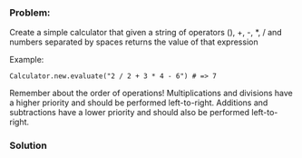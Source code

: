 ### Problem:
<p>Create a simple calculator that given a string of operators (), +, -, *, / and numbers separated by spaces returns the value of that expression</p>
<p>Example:</p>
<pre style="display: none;"><code class="language-python">Calculator().evaluate(<span class="hljs-string">&quot;2 / 2 + 3 * 4 - 6&quot;</span>) <span class="hljs-comment"># =&gt; 7</span></code></pre>
<pre><code class="language-ruby">Calculator.new.evaluate(<span class="hljs-string">&quot;2 / 2 + 3 * 4 - 6&quot;</span>) <span class="hljs-comment"># =&gt; 7</span></code></pre>
<pre style="display: none;"><code class="language-java">Calculator.evaluate(<span class="hljs-string">&quot;2 / 2 + 3 * 4 - 6&quot;</span>) <span class="hljs-comment">// =&gt; 7</span></code></pre>
<pre style="display: none;"><code class="language-haskell"><span class="hljs-type">Calculator</span>.evaluate <span class="hljs-string">&quot;2 / 2 + 3 * 4 - 6&quot;</span> // =&gt; <span class="hljs-number">7.0</span></code></pre>
<p>Remember about the order of operations! Multiplications and divisions have a higher priority and should be performed left-to-right. Additions and subtractions have a lower priority and should also be performed left-to-right.</p>

### Solution